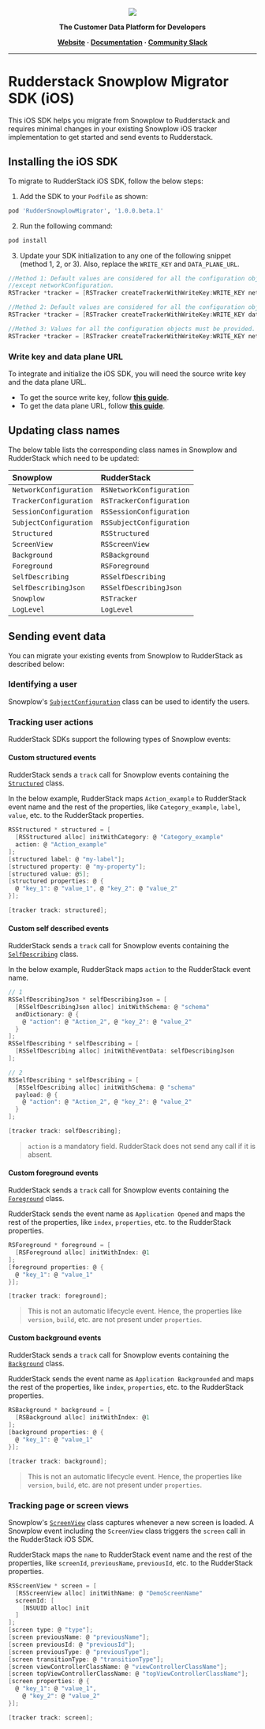 <p align="center">
  <a href="https://rudderstack.com/">
    <img src="https://user-images.githubusercontent.com/59817155/121357083-1c571300-c94f-11eb-8cc7-ce6df13855c9.png">
  </a>
</p>

<p align="center"><b>The Customer Data Platform for Developers</b></p>

<p align="center">
  <b>
    <a href="https://rudderstack.com">Website</a>
    ·
    <a href="">Documentation</a>
    ·
    <a href="https://rudderstack.com/join-rudderstack-slack-community">Community Slack</a>
  </b>
</p>

---

# [](https://github.com/rudderlabs/rudder-snowplow-migrator-ios-sdk/blob/main/README.md)Rudderstack Snowplow Migrator SDK (iOS)

This iOS SDK helps you migrate from Snowplow to Rudderstack and requires minimal changes in your existing Snowplow iOS tracker implementation to get started and send events to Rudderstack.

## [](https://github.com/rudderlabs/rudder-snowplow-migrator-ios-sdk/blob/main/README.md#installing-the-javascript-sdk)Installing the iOS SDK

To migrate to RudderStack iOS SDK, follow the below steps:

1. Add the SDK to your `Podfile` as shown:

```ruby
pod 'RudderSnowplowMigrator', '1.0.0.beta.1'
```

2. Run the following command:

```ruby
pod install
```

3. Update your SDK initialization to any one of the following snippet (method 1, 2, or 3). Also, replace the `WRITE_KEY` and `DATA_PLANE_URL`.

```objectivec
//Method 1: Default values are considered for all the configuration objects 
//except networkConfiguration.
RSTracker *tracker = [RSTracker createTrackerWithWriteKey:WRITE_KEY network:networkConfig];

//Method 2: Default values are considered for all the configuration objects.
RSTracker *tracker = [RSTracker createTrackerWithWriteKey:WRITE_KEY dataPlaneUrl:DATA_PLANE_URL];

//Method 3: Values for all the configuration objects must be provided.
RSTracker *tracker = [RSTracker createTrackerWithWriteKey:WRITE_KEY network:networkConfig configurations:@[trackerConfig]];
```

### Write key and data plane URL

To integrate and initialize the iOS SDK, you will need the source write key and the data plane URL.

- To get the source write key, follow [**this guide**](https://www.rudderstack.com/docs/get-started/glossary/#write-key).
- To get the data plane URL, follow [**this guide**](https://www.rudderstack.com/docs/rudderstack-cloud/dashboard-overview/#data-plane-url).

## Updating class names

The below table lists the corresponding class names in Snowplow and RudderStack which need to be updated:

| Snowplow    |      RudderStack    | 
| :------------- | :-------------- |
| `NetworkConfiguration` | `RSNetworkConfiguration` | 
| `TrackerConfiguration` | `RSTrackerConfiguration` | 
| `SessionConfiguration` | `RSSessionConfiguration` | 
| `SubjectConfiguration` | `RSSubjectConfiguration` |
| `Structured` | `RSStructured` | 
| `ScreenView` | `RSScreenView` | 
| `Background` | `RSBackground` | 
| `Foreground` | `RSForeground` | 
| `SelfDescribing` | `RSSelfDescribing` | 
| `SelfDescribingJson` | `RSSelfDescribingJson` |
| `Snowplow` |  `RSTracker` | 
| `LogLevel` | `LogLevel` |

## Sending event data

You can migrate your existing events from Snowplow to RudderStack as described below:

### Identifying a user

Snowplow's <a href="https://docs.snowplow.io/docs/collecting-data/collecting-from-own-applications/mobile-trackers/tracking-events/">`SubjectConfiguration`</a> class can be used to identify the users.

### Tracking user actions

RudderStack SDKs support the following types of Snowplow events:

#### Custom structured events

RudderStack sends a `track` call for Snowplow events containing the <a href="https://docs.snowplow.io/docs/collecting-data/collecting-from-own-applications/mobile-trackers/tracking-events/#creating-a-structured-event">`Structured`</a> class.

In the below example, RudderStack maps `Action_example` to RudderStack event name and the rest of the properties, like `Category_example`, `label`, `value`, etc. to the RudderStack properties.

```objectivec
RSStructured * structured = [
  [RSStructured alloc] initWithCategory: @ "Category_example"
  action: @ "Action_example"
];
[structured label: @ "my-label"];
[structured property: @ "my-property"];
[structured value: @5];
[structured properties: @ {
  @ "key_1": @ "value_1", @ "key_2": @ "value_2"
}];

[tracker track: structured];
```

#### Custom self described events

RudderStack sends a `track` call for Snowplow events containing the <a href="https://docs.snowplow.io/docs/collecting-data/collecting-from-own-applications/mobile-trackers/tracking-events/#creating-a-structured-event">`SelfDescribing`</a> class.

In the below example, RudderStack maps `action` to the RudderStack event name.

```objectivec
// 1
RSSelfDescribingJson * selfDescribingJson = [
  [RSSelfDescribingJson alloc] initWithSchema: @ "schema"
  andDictionary: @ {
    @ "action": @ "Action_2", @ "key_2": @ "value_2"
  }
];
RSSelfDescribing * selfDescribing = [
  [RSSelfDescribing alloc] initWithEventData: selfDescribingJson
];

// 2
RSSelfDescribing * selfDescribing = [
  [RSSelfDescribing alloc] initWithSchema: @ "schema"
  payload: @ {
    @ "action": @ "Action_2", @ "key_2": @ "value_2"
  }
];

[tracker track: selfDescribing];
```

>`action` is a mandatory field. RudderStack does not send any call if it is absent.

#### Custom foreground events

RudderStack sends a `track` call for Snowplow events containing the <a href="https://docs.snowplow.io/docs/collecting-data/collecting-from-own-applications/mobile-trackers/previous-versions/objective-c-tracker/objective-c-1-0-0/#foreground-and-background-events">`Foreground`</a> class.

RudderStack sends the event name as `Application Opened` and maps the rest of the properties, like `index`, `properties`, etc. to the RudderStack properties.

```objectivec
RSForeground * foreground = [
  [RSForeground alloc] initWithIndex: @1
];
[foreground properties: @ {
  @ "key_1": @ "value_1"
}];

[tracker track: foreground];
```

>This is not an automatic lifecycle event. Hence, the properties like `version`, `build`, etc. are not present under `properties`.

#### Custom background events

RudderStack sends a `track` call for Snowplow events containing the <a href="https://docs.snowplow.io/docs/collecting-data/collecting-from-own-applications/mobile-trackers/previous-versions/objective-c-tracker/objective-c-1-0-0/#foreground-and-background-events">`Background`</a> class.

RudderStack sends the event name as `Application Backgrounded` and maps the rest of the properties, like `index`, `properties`, etc. to the RudderStack properties.

```objectivec
RSBackground * background = [
  [RSBackground alloc] initWithIndex: @1
];
[background properties: @ {
  @ "key_1": @ "value_1"
}];

[tracker track: background];
```

>This is not an automatic lifecycle event. Hence, the properties like `version`, `build`, etc. are not present under `properties`.

### Tracking page or screen views

Snowplow's <a href="https://docs.snowplow.io/docs/collecting-data/collecting-from-own-applications/mobile-trackers/tracking-events/#creating-a-structured-event">`ScreenView`</a> class captures whenever a new screen is loaded. A Snowplow event including the `ScreenView` class triggers the `screen` call in the RudderStack iOS SDK.

RudderStack maps the `name` to RudderStack event name and the rest of the properties, like `screenId`, `previousName`, `previousId`, etc. to the RudderStack properties.

```objectivec
RSScreenView * screen = [
  [RSScreenView alloc] initWithName: @ "DemoScreenName"
  screenId: [
    [NSUUID alloc] init
  ]
];
[screen type: @ "type"];
[screen previousName: @ "previousName"];
[screen previousId: @ "previousId"];
[screen previousType: @ "previousType"];
[screen transitionType: @ "transitionType"];
[screen viewControllerClassName: @ "viewControllerClassName"];
[screen topViewControllerClassName: @ "topViewControllerClassName"];
[screen properties: @ {
  @ "key_1": @ "value_1",
    @ "key_2": @ "value_2"
}];

[tracker track: screen];
```
